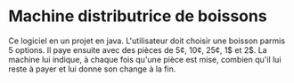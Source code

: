 # Machine distributrice de boissons

Ce logiciel en un projet en java. L'utilisateur doit choisir une boisson parmis 5 options. Il paye ensuite avec des pièces de 5¢, 10¢, 25¢, 1$ et 2$. La machine lui indique, à chaque fois qu'une pièce est mise, combien qu'il lui reste à payer et lui donne son change à la fin.
